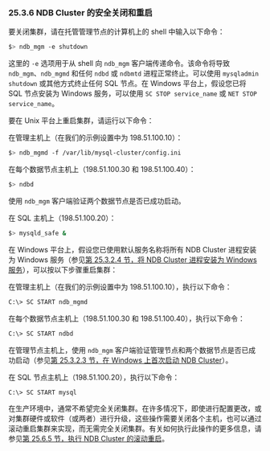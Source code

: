 ### 25.3.6 NDB Cluster 的安全关闭和重启

要关闭集群，请在托管管理节点的计算机上的 shell 中输入以下命令：

```sh
$> ndb_mgm -e shutdown
```

这里的 `-e` 选项用于从 shell 向 `ndb_mgm` 客户端传递命令。该命令将导致 `ndb_mgm`、`ndb_mgmd` 和任何 `ndbd` 或 `ndbmtd` 进程正常终止。可以使用 `mysqladmin shutdown` 或其他方式终止任何 SQL 节点。在 Windows 平台上，假设您已将 SQL 节点安装为 Windows 服务，可以使用 `SC STOP service_name` 或 `NET STOP service_name`。

要在 Unix 平台上重启集群，请运行以下命令：

在管理主机上（在我们的示例设置中为 198.51.100.10）：

```sh
$> ndb_mgmd -f /var/lib/mysql-cluster/config.ini
```

在每个数据节点主机上（198.51.100.30 和 198.51.100.40）：

```sh
$> ndbd
```

使用 `ndb_mgm` 客户端验证两个数据节点是否已成功启动。

在 SQL 主机上（198.51.100.20）：

```sh
$> mysqld_safe &
```

在 Windows 平台上，假设您已使用默认服务名称将所有 NDB Cluster 进程安装为 Windows 服务（参见[第 25.3.2.4 节，将 NDB Cluster 进程安装为 Windows 服务](#)），可以按以下步骤重启集群：

在管理主机上（在我们的示例设置中为 198.51.100.10），执行以下命令：

```sh
C:\> SC START ndb_mgmd
```

在每个数据节点主机上（198.51.100.30 和 198.51.100.40），执行以下命令：

```sh
C:\> SC START ndbd
```

在管理节点主机上，使用 `ndb_mgm` 客户端验证管理节点和两个数据节点是否已成功启动（参见[第 25.3.2.3 节，在 Windows 上首次启动 NDB Cluster](#)）。

在 SQL 节点主机上（198.51.100.20），执行以下命令：

```sh
C:\> SC START mysql
```

在生产环境中，通常不希望完全关闭集群。在许多情况下，即使进行配置更改，或对集群硬件或软件（或两者）进行升级，这些操作需要关闭各个主机，也可以通过滚动重启集群来实现，而无需完全关闭集群。有关如何执行此操作的更多信息，请参见[第 25.6.5 节，执行 NDB Cluster 的滚动重启](#)。